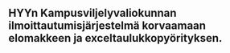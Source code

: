 ## HYYn Kampusviljelyvaliokunnan ilmoittautumisjärjestelmä korvaamaan elomakkeen ja exceltaulukkopyörityksen.
